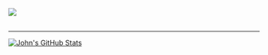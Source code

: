 <img src="https://c.tenor.com/WiwzBDVJYZMAAAAC/regular-show-rigby.gif"/>

<br />
<br />

---


[![John's GitHub Stats](https://github-readme-stats.vercel.app/api?username=JohnQHerman&include_all_commits=true&count_private=true&show_icons=true&line_height=20&title_color=FFFFFF&icon_color=FFFFFF&text_color=FFFFFF&bg_color=0D1117)](https://github.com/anuraghazra/github-readme-stats)